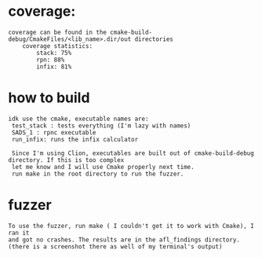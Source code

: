 # coverage: 
    coverage can be found in the cmake-build-debug/CmakeFiles/<lib_name>.dir/out directories
        coverage statistics:
            stack: 75% 
            rpn: 88%
            infix: 81%
            
# how to build
    idk use the cmake, executable names are:
     test_stack : tests everything (I'm lazy with names)
     SADS_1 : rpnc executable
     run_infix: runs the infix calculator

     Since I'm using Clion, executables are built out of cmake-build-debug directory. If this is too complex 
     let me know and I will use Cmake properly next time.
     run make in the root directory to run the fuzzer.

# fuzzer
    To use the fuzzer, run make ( I couldn't get it to work with Cmake), I ran it
    and got no crashes. The results are in the afl_findings directory. (there is a screenshot there as well of my terminal's output)
     
    